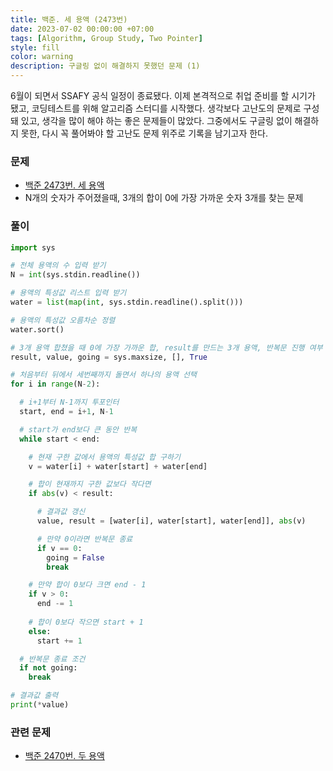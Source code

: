 ```yaml
---
title: 백준. 세 용액 (2473번)
date: 2023-07-02 00:00:00 +07:00
tags: [Algorithm, Group Study, Two Pointer]
style: fill
color: warning
description: 구글링 없이 해결하지 못했던 문제 (1)
---
```


6월이 되면서 SSAFY 공식 일정이 종료됐다. 이제 본격적으로 취업 준비를 할 시기가 됐고, 코딩테스트를 위해 알고리즘 스터디를 시작했다. 생각보다 고난도의 문제로 구성돼 있고, 생각을 많이 해야 하는 좋은 문제들이 많았다. 그중에서도 구글링 없이 해결하지 못한, 다시 꼭 풀어봐야 할 고난도 문제 위주로 기록을 남기고자 한다.

### 문제
- [백준 2473번. 세 용액](https://www.acmicpc.net/problem/2473)
- N개의 숫자가 주어졌을때, 3개의 합이 0에 가장 가까운 숫자 3개를 찾는 문제

### 풀이
```python
import sys

# 전체 용액의 수 입력 받기
N = int(sys.stdin.readline())

# 용액의 특성값 리스트 입력 받기
water = list(map(int, sys.stdin.readline().split()))

# 용액의 특성값 오름차순 정렬
water.sort()

# 3개 용액 합쳤을 때 0에 가장 가까운 합, result를 만드는 3개 용액, 반복문 진행 여부
result, value, going = sys.maxsize, [], True

# 처음부터 뒤에서 세번째까지 돌면서 하나의 용액 선택
for i in range(N-2):

  # i+1부터 N-1까지 투포인터
  start, end = i+1, N-1

  # start가 end보다 큰 동안 반복
  while start < end:

    # 현재 구한 값에서 용액의 특성값 합 구하기
    v = water[i] + water[start] + water[end]

    # 합이 현재까지 구한 값보다 작다면
    if abs(v) < result:

      # 결과값 갱신
      value, result = [water[i], water[start], water[end]], abs(v)

      # 만약 0이라면 반복문 종료
      if v == 0:
        going = False
        break

    # 만약 합이 0보다 크면 end - 1
    if v > 0:
      end -= 1
    
    # 합이 0보다 작으면 start + 1
    else:
      start += 1

  # 반복문 종료 조건
  if not going:
    break

# 결과값 출력
print(*value)
```

### 관련 문제
- [백준 2470번. 두 용액](https://www.acmicpc.net/problem/2470)